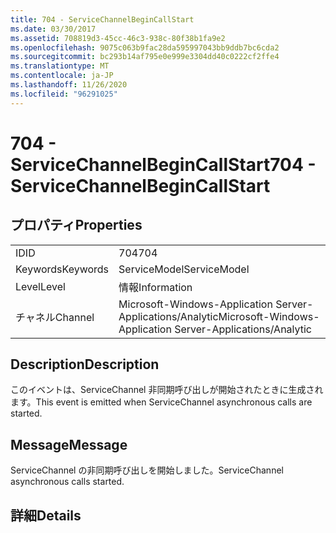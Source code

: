 ```yaml
---
title: 704 - ServiceChannelBeginCallStart
ms.date: 03/30/2017
ms.assetid: 708819d3-45cc-46c3-938c-80f38b1fa9e2
ms.openlocfilehash: 9075c063b9fac28da595997043bb9ddb7bc6cda2
ms.sourcegitcommit: bc293b14af795e0e999e3304dd40c0222cf2ffe4
ms.translationtype: MT
ms.contentlocale: ja-JP
ms.lasthandoff: 11/26/2020
ms.locfileid: "96291025"
---
```

# <a name="704---servicechannelbegincallstart"></a><span data-ttu-id="8eaa7-102">704 - ServiceChannelBeginCallStart</span><span class="sxs-lookup"><span data-stu-id="8eaa7-102">704 - ServiceChannelBeginCallStart</span></span>

## <a name="properties"></a><span data-ttu-id="8eaa7-103">プロパティ</span><span class="sxs-lookup"><span data-stu-id="8eaa7-103">Properties</span></span>  
  
|||  
|-|-|  
|<span data-ttu-id="8eaa7-104">ID</span><span class="sxs-lookup"><span data-stu-id="8eaa7-104">ID</span></span>|<span data-ttu-id="8eaa7-105">704</span><span class="sxs-lookup"><span data-stu-id="8eaa7-105">704</span></span>|  
|<span data-ttu-id="8eaa7-106">Keywords</span><span class="sxs-lookup"><span data-stu-id="8eaa7-106">Keywords</span></span>|<span data-ttu-id="8eaa7-107">ServiceModel</span><span class="sxs-lookup"><span data-stu-id="8eaa7-107">ServiceModel</span></span>|  
|<span data-ttu-id="8eaa7-108">Level</span><span class="sxs-lookup"><span data-stu-id="8eaa7-108">Level</span></span>|<span data-ttu-id="8eaa7-109">情報</span><span class="sxs-lookup"><span data-stu-id="8eaa7-109">Information</span></span>|  
|<span data-ttu-id="8eaa7-110">チャネル</span><span class="sxs-lookup"><span data-stu-id="8eaa7-110">Channel</span></span>|<span data-ttu-id="8eaa7-111">Microsoft-Windows-Application Server-Applications/Analytic</span><span class="sxs-lookup"><span data-stu-id="8eaa7-111">Microsoft-Windows-Application Server-Applications/Analytic</span></span>|  
  
## <a name="description"></a><span data-ttu-id="8eaa7-112">Description</span><span class="sxs-lookup"><span data-stu-id="8eaa7-112">Description</span></span>  

 <span data-ttu-id="8eaa7-113">このイベントは、ServiceChannel 非同期呼び出しが開始されたときに生成されます。</span><span class="sxs-lookup"><span data-stu-id="8eaa7-113">This event is emitted when ServiceChannel asynchronous calls are started.</span></span>  
  
## <a name="message"></a><span data-ttu-id="8eaa7-114">Message</span><span class="sxs-lookup"><span data-stu-id="8eaa7-114">Message</span></span>  

 <span data-ttu-id="8eaa7-115">ServiceChannel の非同期呼び出しを開始しました。</span><span class="sxs-lookup"><span data-stu-id="8eaa7-115">ServiceChannel asynchronous calls started.</span></span>  
  
## <a name="details"></a><span data-ttu-id="8eaa7-116">詳細</span><span class="sxs-lookup"><span data-stu-id="8eaa7-116">Details</span></span>
